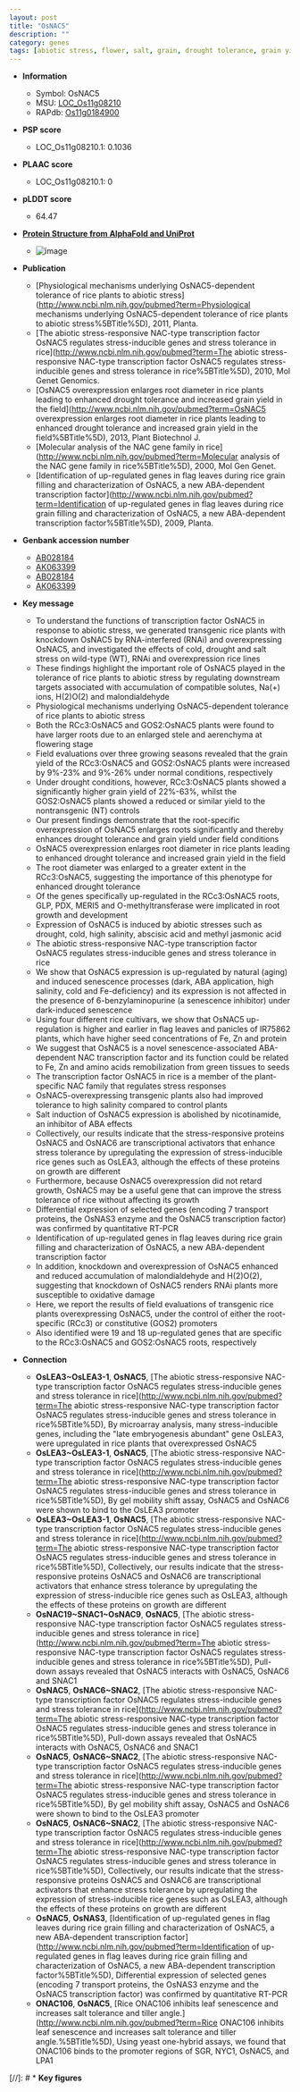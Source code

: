 ```yaml
---
layout: post
title: "OsNAC5"
description: ""
category: genes
tags: [abiotic stress, flower, salt, grain, drought tolerance, grain yield, growth, transcription factor, salinity, drought, panicle, jasmonic, seed, salt stress,  ABA , yield, oxidative, grain filling, senescence, jasmonic acid, root]
---
```


* **Information**  
    + Symbol: OsNAC5  
    + MSU: [LOC_Os11g08210](http://rice.plantbiology.msu.edu/cgi-bin/ORF_infopage.cgi?orf=LOC_Os11g08210)  
    + RAPdb: [Os11g0184900](http://rapdb.dna.affrc.go.jp/viewer/gbrowse_details/irgsp1?name=Os11g0184900)  

* **PSP score**  
    + LOC_Os11g08210.1: 0.1036 

* **PLAAC score**  
    + LOC_Os11g08210.1: 0 

* **pLDDT score**
    + 64.47

* **[Protein Structure from AlphaFold and UniProt](https://www.uniprot.org/uniprotkb/Q53NF7/entry#structure)**
    + ![image](https://ricepsp.github.io/images/Q5/AF-Q53NF7-F1.png)

* **Publication**  
    + [Physiological mechanisms underlying OsNAC5-dependent tolerance of rice plants to abiotic stress](http://www.ncbi.nlm.nih.gov/pubmed?term=Physiological mechanisms underlying OsNAC5-dependent tolerance of rice plants to abiotic stress%5BTitle%5D), 2011, Planta.
    + [The abiotic stress-responsive NAC-type transcription factor OsNAC5 regulates stress-inducible genes and stress tolerance in rice](http://www.ncbi.nlm.nih.gov/pubmed?term=The abiotic stress-responsive NAC-type transcription factor OsNAC5 regulates stress-inducible genes and stress tolerance in rice%5BTitle%5D), 2010, Mol Genet Genomics.
    + [OsNAC5 overexpression enlarges root diameter in rice plants leading to enhanced drought tolerance and increased grain yield in the field](http://www.ncbi.nlm.nih.gov/pubmed?term=OsNAC5 overexpression enlarges root diameter in rice plants leading to enhanced drought tolerance and increased grain yield in the field%5BTitle%5D), 2013, Plant Biotechnol J.
    + [Molecular analysis of the NAC gene family in rice](http://www.ncbi.nlm.nih.gov/pubmed?term=Molecular analysis of the NAC gene family in rice%5BTitle%5D), 2000, Mol Gen Genet.
    + [Identification of up-regulated genes in flag leaves during rice grain filling and characterization of OsNAC5, a new ABA-dependent transcription factor](http://www.ncbi.nlm.nih.gov/pubmed?term=Identification of up-regulated genes in flag leaves during rice grain filling and characterization of OsNAC5, a new ABA-dependent transcription factor%5BTitle%5D), 2009, Planta.

* **Genbank accession number**  
    + [AB028184](http://www.ncbi.nlm.nih.gov/nuccore/AB028184)
    + [AK063399](http://www.ncbi.nlm.nih.gov/nuccore/AK063399)
    + [AB028184](http://www.ncbi.nlm.nih.gov/nuccore/AB028184)
    + [AK063399](http://www.ncbi.nlm.nih.gov/nuccore/AK063399)

* **Key message**  
    + To understand the functions of transcription factor OsNAC5 in response to abiotic stress, we generated transgenic rice plants with knockdown OsNAC5 by RNA-interfered (RNAi) and overexpressing OsNAC5, and investigated the effects of cold, drought and salt stress on wild-type (WT), RNAi and overexpression rice lines
    + These findings highlight the important role of OsNAC5 played in the tolerance of rice plants to abiotic stress by regulating downstream targets associated with accumulation of compatible solutes, Na(+) ions, H(2)O(2) and malondialdehyde
    + Physiological mechanisms underlying OsNAC5-dependent tolerance of rice plants to abiotic stress
    + Both the RCc3:OsNAC5 and GOS2:OsNAC5 plants were found to have larger roots due to an enlarged stele and aerenchyma at flowering stage
    + Field evaluations over three growing seasons revealed that the grain yield of the RCc3:OsNAC5 and GOS2:OsNAC5 plants were increased by 9%-23% and 9%-26% under normal conditions, respectively
    + Under drought conditions, however, RCc3:OsNAC5 plants showed a significantly higher grain yield of 22%-63%, whilst the GOS2:OsNAC5 plants showed a reduced or similar yield to the nontransgenic (NT) controls
    + Our present findings demonstrate that the root-specific overexpression of OsNAC5 enlarges roots significantly and thereby enhances drought tolerance and grain yield under field conditions
    + OsNAC5 overexpression enlarges root diameter in rice plants leading to enhanced drought tolerance and increased grain yield in the field
    + The root diameter was enlarged to a greater extent in the RCc3:OsNAC5, suggesting the importance of this phenotype for enhanced drought tolerance
    + Of the genes specifically up-regulated in the RCc3:OsNAC5 roots, GLP, PDX, MERI5 and O-methyltransferase were implicated in root growth and development
    + Expression of OsNAC5 is induced by abiotic stresses such as drought, cold, high salinity, abscisic acid and methyl jasmonic acid
    + The abiotic stress-responsive NAC-type transcription factor OsNAC5 regulates stress-inducible genes and stress tolerance in rice
    + We show that OsNAC5 expression is up-regulated by natural (aging) and induced senescence processes (dark, ABA application, high salinity, cold and Fe-deficiency) and its expression is not affected in the presence of 6-benzylaminopurine (a senescence inhibitor) under dark-induced senescence
    + Using four different rice cultivars, we show that OsNAC5 up-regulation is higher and earlier in flag leaves and panicles of IR75862 plants, which have higher seed concentrations of Fe, Zn and protein
    + We suggest that OsNAC5 is a novel senescence-associated ABA-dependent NAC transcription factor and its function could be related to Fe, Zn and amino acids remobilization from green tissues to seeds
    + The transcription factor OsNAC5 in rice is a member of the plant-specific NAC family that regulates stress responses
    + OsNAC5-overexpressing transgenic plants also had improved tolerance to high salinity compared to control plants
    + Salt induction of OsNAC5 expression is abolished by nicotinamide, an inhibitor of ABA effects
    + Collectively, our results indicate that the stress-responsive proteins OsNAC5 and OsNAC6 are transcriptional activators that enhance stress tolerance by upregulating the expression of stress-inducible rice genes such as OsLEA3, although the effects of these proteins on growth are different
    + Furthermore, because OsNAC5 overexpression did not retard growth, OsNAC5 may be a useful gene that can improve the stress tolerance of rice without affecting its growth
    + Differential expression of selected genes (encoding 7 transport proteins, the OsNAS3 enzyme and the OsNAC5 transcription factor) was confirmed by quantitative RT-PCR
    + Identification of up-regulated genes in flag leaves during rice grain filling and characterization of OsNAC5, a new ABA-dependent transcription factor
    + In addition, knockdown and overexpression of OsNAC5 enhanced and reduced accumulation of malondialdehyde and H(2)O(2), suggesting that knockdown of OsNAC5 renders RNAi plants more susceptible to oxidative damage
    + Here, we report the results of field evaluations of transgenic rice plants overexpressing OsNAC5, under the control of either the root-specific (RCc3) or constitutive (GOS2) promoters
    + Also identified were 19 and 18 up-regulated genes that are specific to the RCc3:OsNAC5 and GOS2:OsNAC5 roots, respectively

* **Connection**  
    + __OsLEA3~OsLEA3-1__, __OsNAC5__, [The abiotic stress-responsive NAC-type transcription factor OsNAC5 regulates stress-inducible genes and stress tolerance in rice](http://www.ncbi.nlm.nih.gov/pubmed?term=The abiotic stress-responsive NAC-type transcription factor OsNAC5 regulates stress-inducible genes and stress tolerance in rice%5BTitle%5D), By microarray analysis, many stress-inducible genes, including the "late embryogenesis abundant" gene OsLEA3, were upregulated in rice plants that overexpressed OsNAC5
    + __OsLEA3~OsLEA3-1__, __OsNAC5__, [The abiotic stress-responsive NAC-type transcription factor OsNAC5 regulates stress-inducible genes and stress tolerance in rice](http://www.ncbi.nlm.nih.gov/pubmed?term=The abiotic stress-responsive NAC-type transcription factor OsNAC5 regulates stress-inducible genes and stress tolerance in rice%5BTitle%5D), By gel mobility shift assay, OsNAC5 and OsNAC6 were shown to bind to the OsLEA3 promoter
    + __OsLEA3~OsLEA3-1__, __OsNAC5__, [The abiotic stress-responsive NAC-type transcription factor OsNAC5 regulates stress-inducible genes and stress tolerance in rice](http://www.ncbi.nlm.nih.gov/pubmed?term=The abiotic stress-responsive NAC-type transcription factor OsNAC5 regulates stress-inducible genes and stress tolerance in rice%5BTitle%5D), Collectively, our results indicate that the stress-responsive proteins OsNAC5 and OsNAC6 are transcriptional activators that enhance stress tolerance by upregulating the expression of stress-inducible rice genes such as OsLEA3, although the effects of these proteins on growth are different
    + __OsNAC19~SNAC1~OsNAC9__, __OsNAC5__, [The abiotic stress-responsive NAC-type transcription factor OsNAC5 regulates stress-inducible genes and stress tolerance in rice](http://www.ncbi.nlm.nih.gov/pubmed?term=The abiotic stress-responsive NAC-type transcription factor OsNAC5 regulates stress-inducible genes and stress tolerance in rice%5BTitle%5D), Pull-down assays revealed that OsNAC5 interacts with OsNAC5, OsNAC6 and SNAC1
    + __OsNAC5__, __OsNAC6~SNAC2__, [The abiotic stress-responsive NAC-type transcription factor OsNAC5 regulates stress-inducible genes and stress tolerance in rice](http://www.ncbi.nlm.nih.gov/pubmed?term=The abiotic stress-responsive NAC-type transcription factor OsNAC5 regulates stress-inducible genes and stress tolerance in rice%5BTitle%5D), Pull-down assays revealed that OsNAC5 interacts with OsNAC5, OsNAC6 and SNAC1
    + __OsNAC5__, __OsNAC6~SNAC2__, [The abiotic stress-responsive NAC-type transcription factor OsNAC5 regulates stress-inducible genes and stress tolerance in rice](http://www.ncbi.nlm.nih.gov/pubmed?term=The abiotic stress-responsive NAC-type transcription factor OsNAC5 regulates stress-inducible genes and stress tolerance in rice%5BTitle%5D), By gel mobility shift assay, OsNAC5 and OsNAC6 were shown to bind to the OsLEA3 promoter
    + __OsNAC5__, __OsNAC6~SNAC2__, [The abiotic stress-responsive NAC-type transcription factor OsNAC5 regulates stress-inducible genes and stress tolerance in rice](http://www.ncbi.nlm.nih.gov/pubmed?term=The abiotic stress-responsive NAC-type transcription factor OsNAC5 regulates stress-inducible genes and stress tolerance in rice%5BTitle%5D), Collectively, our results indicate that the stress-responsive proteins OsNAC5 and OsNAC6 are transcriptional activators that enhance stress tolerance by upregulating the expression of stress-inducible rice genes such as OsLEA3, although the effects of these proteins on growth are different
    + __OsNAC5__, __OsNAS3__, [Identification of up-regulated genes in flag leaves during rice grain filling and characterization of OsNAC5, a new ABA-dependent transcription factor](http://www.ncbi.nlm.nih.gov/pubmed?term=Identification of up-regulated genes in flag leaves during rice grain filling and characterization of OsNAC5, a new ABA-dependent transcription factor%5BTitle%5D), Differential expression of selected genes (encoding 7 transport proteins, the OsNAS3 enzyme and the OsNAC5 transcription factor) was confirmed by quantitative RT-PCR
    + __ONAC106__, __OsNAC5__, [Rice ONAC106 inhibits leaf senescence and increases salt tolerance and tiller angle.](http://www.ncbi.nlm.nih.gov/pubmed?term=Rice ONAC106 inhibits leaf senescence and increases salt tolerance and tiller angle.%5BTitle%5D), Using yeast one-hybrid assays, we found that ONAC106 binds to the promoter regions of SGR, NYC1, OsNAC5, and LPA1

[//]: # * **Key figures**  


